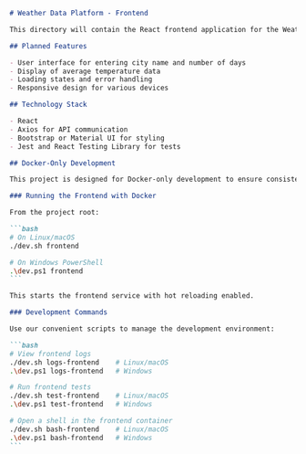 ````markdown
# Weather Data Platform - Frontend

This directory will contain the React frontend application for the Weather Data Platform.

## Planned Features

- User interface for entering city name and number of days
- Display of average temperature data
- Loading states and error handling
- Responsive design for various devices

## Technology Stack

- React
- Axios for API communication
- Bootstrap or Material UI for styling
- Jest and React Testing Library for tests

## Docker-Only Development

This project is designed for Docker-only development to ensure consistency and simplify setup.

### Running the Frontend with Docker

From the project root:

```bash
# On Linux/macOS
./dev.sh frontend

# On Windows PowerShell
.\dev.ps1 frontend
```

This starts the frontend service with hot reloading enabled.

### Development Commands

Use our convenient scripts to manage the development environment:

```bash
# View frontend logs
./dev.sh logs-frontend    # Linux/macOS
.\dev.ps1 logs-frontend   # Windows

# Run frontend tests
./dev.sh test-frontend    # Linux/macOS
.\dev.ps1 test-frontend   # Windows

# Open a shell in the frontend container
./dev.sh bash-frontend    # Linux/macOS
.\dev.ps1 bash-frontend   # Windows
```

````